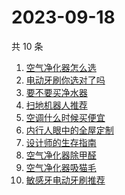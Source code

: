 # 2023-09-18

共 10 条

<!-- BEGIN -->
<!-- 最后更新时间 Mon Sep 18 2023 12:13:04 GMT+0800 (China Standard Time) -->

1. [空气净化器怎么选](https://www.zhihu.com/search?q=空气净化器怎么选)
1. [电动牙刷你选对了吗](https://www.zhihu.com/search?q=电动牙刷你选对了吗)
1. [要不要买净水器](https://www.zhihu.com/search?q=要不要买净水器)
1. [扫地机器人推荐](https://www.zhihu.com/search?q=扫地机器人推荐)
1. [空调什么时候买便宜](https://www.zhihu.com/search?q=空调什么时候买便宜)
1. [内行人眼中的全屋定制](https://www.zhihu.com/search?q=内行人眼中的全屋定制)
1. [设计师的生存指南](https://www.zhihu.com/search?q=设计师的生存指南)
1. [空气净化器除甲醛](https://www.zhihu.com/search?q=空气净化器除甲醛)
1. [空气净化器吸猫毛](https://www.zhihu.com/search?q=空气净化器吸猫毛)
1. [敏感牙电动牙刷推荐](https://www.zhihu.com/search?q=敏感牙电动牙刷推荐)

<!-- END -->
